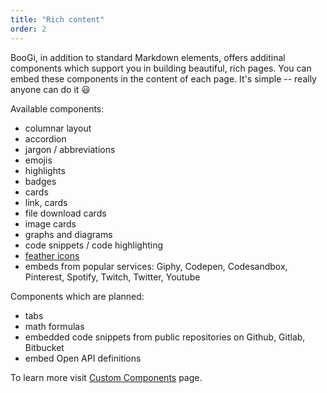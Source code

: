 ```yaml
---
title: "Rich content"
order: 2
---
```


BooGi, in addition to standard Markdown elements, offers additinal components
which support you in building beautiful, rich pages. You can embed these
components in the content of each page. It's simple -- really anyone can do it :smiley:

Available components:
- columnar layout
- accordion
- jargon / abbreviations
- emojis
- highlights
- badges
- cards
- link, cards
- file download cards
- image cards
- graphs and diagrams
- code snippets / code highlighting
- [feather icons](https://feathericons.com/)
- embeds from popular services: Giphy, Codepen, Codesandbox, Pinterest, Spotify, Twitch, Twitter, Youtube

Components which are planned:
- tabs
- math formulas
- embedded code snippets from public repositories on Github, Gitlab, Bitbucket
- embed Open API definitions

To learn more visit [Custom Components](/rich_content/custom_components) page.

